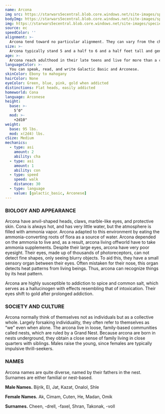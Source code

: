 ```yaml
---
name: Arcona
img src: https://starwars5ecentral.blob.core.windows.net/site-images/species/species_arcona.png
bodyImg: https://starwars5ecentral.blob.core.windows.net/site-images/species/species_arcona.png
img: https://starwars5ecentral.blob.core.windows.net/site-images/species/species_arcona.png
source: ec
speedColor: ''
alignment: >-
  Arcona tend toward no particular alignment. They can vary from the chaotic thrillseekers to the orderly lawkeepers. The best and worst are found among them.
size: >-
  Arcona typically stand 5 and a half to 6 and a half feet tall and generally weigh about 140 lbs. Regardless of your position in that range, your size is Medium.
age: >-
  Arcona reach adulthood in their late teens and live for more than a century.
languageColor: >-
  You can speak, read, and write Galactic Basic and Arconese. 
skinColor: Ebony to mahogany
hairColor: None
eyeColor: Green, blue, pink, gold when addicted
distinctions: Flat heads, easily addicted
homeworld: Cona
language: Arconese
height:
  base: >-
    5’0"
  mod: >-
    +2d10"
weight:
  base: 95 lbs.
  mod: x(2d4) lbs.
cSize: Medium
mechanics:
  - type: asi
    amount: 2
    ability: cha
  - type: asi
    amount: 1
    ability: con
  - type: speed
    speed: walk
    distance: 30
  - type: language
    value: [galactic_basic, Arconese]
---
```

### BIOLOGY AND APPEARANCE
Arcona have anvil-shaped heads, claws, marble-like eyes, and protective skin. Cona is always hot, and has very little water, but the atmosphere is filled with ammonia vapor. Arcona adapted to this environment by eating the ammonia-converting roots of flora as a source of water. Arcona depended on the ammonia to live and, as a result, arcona living offworld have to take ammonia supplements. Despite their large eyes, arcona have very poor eyesight. Their eyes, made up of thousands of photoreceptors, can not detect fine shapes, only seeing blurry objects. To aid this, they have a small sensory organ between their eyes. Often mistaken for their nose, this organ detects heat patterns from living beings. Thus, arcona can recognize things by its heat pattern.

Arcona are highly susceptible to addiction to spice and common salt, which serves as a hallucinogen with effects resembling that of intoxication. Their eyes shift to gold after prolonged addiction.

### SOCIETY AND CULTURE
Arcona normally think of themselves not as individuals but as a collective whole. Largely forsaking individuality, they often refer to themselves as “we” even when alone. The arcona live in loose, family-based communities called nests, which are ruled by a Grand Nest. Because arcona are born in nests underground, they obtain a close sense of family living in close quarters with siblings. Males raise the young, since females are typically impulsive thrill-seekers.

### NAMES
Arcona names are quite diverse, named by their fathers in the nest. Surnames are either familial or nest-based.

__Male Names.__ Bijrik, El, Jat, Kazat, Onalol, Shle

__Female Names.__ Ak, Cimam, Cuten, He, Madan, Omik

__Surnames.__ Cheen, -drell, -faxel, Shran, Takonak, -voll



    